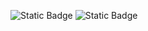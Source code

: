 ![Static Badge](https://img.shields.io/badge/language-python-green)
![Static Badge](https://img.shields.io/badge/license-Apache%202.0-blue)

